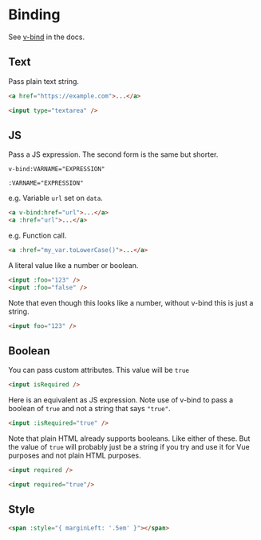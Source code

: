# Binding

See [v-bind](https://vuejs.org/v2/api/#v-bind) in the docs.

## Text

Pass plain text string.

```html
<a href="https://example.com">...</a>
```

```html
<input type="textarea" />
```


## JS

Pass a JS expression. The second form is the same but shorter.

```
v-bind:VARNAME="EXPRESSION"

:VARNAME="EXPRESSION"
```

e.g. Variable `url` set on `data`.

```html
<a v-bind:href="url">...</a>
<a :href="url">...</a>
```

e.g. Function call.

```html
<a :href="my_var.toLowerCase()">...</a>
```


A literal value like a number or boolean.

```html
<input :foo="123" />
<input :foo="false" />
```

Note that even though this looks like a number, without v-bind this is just a string.

```html
<input foo="123" />
```


## Boolean

You can pass custom attributes. This value will be `true`

```html
<input isRequired />
```

Here is an equivalent as JS expression. Note use of v-bind to pass a boolean of `true` and not a string that says `"true"`.

```html
<input :isRequired="true" />
```

Note that plain HTML already supports booleans. Like either of these. But the value of `true` will probably just be a string if you try and use it for Vue purposes and not plain HTML purposes.

```html
<input required />

<input required="true"/>
```


## Style

```html
<span :style="{ marginLeft: '.5em' }"></span>
```
